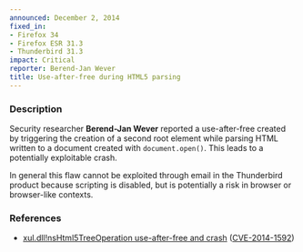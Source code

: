 ```yaml
---
announced: December 2, 2014
fixed_in:
- Firefox 34
- Firefox ESR 31.3
- Thunderbird 31.3
impact: Critical
reporter: Berend-Jan Wever
title: Use-after-free during HTML5 parsing
---
```


<h3>Description</h3>

<p>Security researcher <strong>Berend-Jan Wever</strong> reported a use-after-free created by triggering the creation of a second root element while parsing HTML written to a document created with <code>document.open()</code>. This leads to a potentially exploitable crash.</p>

<p class="note">In general this flaw cannot be exploited through email in the
Thunderbird product because scripting is disabled, but is potentially a risk in
browser or browser-like contexts.</p>

<h3>References</h3>

<ul>
  <li><a href="https://bugzilla.mozilla.org/show_bug.cgi?id=1088635">
        xul.dll!nsHtml5TreeOperation use-after-free and crash</a>
(<a href="http://cve.mitre.org/cgi-bin/cvename.cgi?name=CVE-2014-1592"
class="ex-ref">CVE-2014-1592</a>)</li>
</ul>



